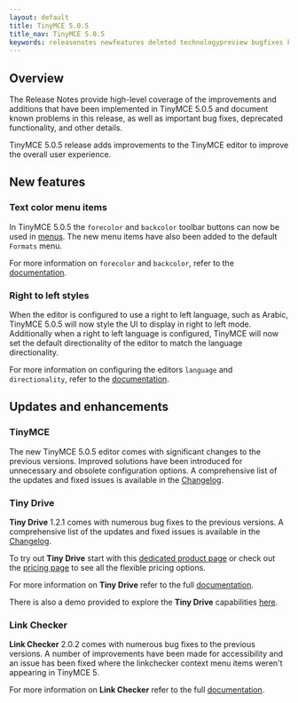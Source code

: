 ```yaml
---
layout: default
title: TinyMCE 5.0.5
title_nav: TinyMCE 5.0.5
keywords: releasenotes newfeatures deleted technologypreview bugfixes knownissues
---
```


## Overview

The Release Notes provide high-level coverage of the improvements and additions that have been implemented in TinyMCE 5.0.5 and document known problems in this release, as well as important bug fixes, deprecated functionality, and other details.

TinyMCE 5.0.5 release adds improvements to the TinyMCE editor to improve the overall user experience.

## New features

### Text color menu items

In TinyMCE 5.0.5 the `forecolor` and `backcolor` toolbar buttons can now be used in [menus]({{site.baseurl}}/configure/editor-appearance/#menu). The new menu items have also been added to the default `Formats` menu.

For more information on `forecolor` and `backcolor`, refer to the [documentation]({{site.baseurl}}/configure/content-appearance/#text_color).

### Right to left styles

When the editor is configured to use a right to left language, such as Arabic, TinyMCE 5.0.5 will now style the UI to display in right to left mode. Additionally when a right to left language is configured, TinyMCE will now set the default directionality of the editor to match the language directionality.

For more information on configuring the editors `language` and `directionality`, refer to the [documentation]({{site.baseurl}}/configure/localization/).

## Updates and enhancements

### TinyMCE

The new TinyMCE 5.0.5 editor comes with significant changes to the previous versions. Improved solutions have been introduced for unnecessary and obsolete configuration options. A comprehensive list of the updates and fixed issues is available in the [Changelog]({{site.baseurl}}/changelog/#version505may92019).

### Tiny Drive

**Tiny Drive** 1.2.1 comes with numerous bug fixes to the previous versions. A comprehensive list of the updates and fixed issues is available in the [Changelog]({{site.baseurl}}/tinydrive/changelog/).

To try out **Tiny Drive** start with this [dedicated product page](https://www.tiny.cloud/drive/) or check out the [pricing page](https://www.tiny.cloud/pricing) to see all the flexible pricing options.

For more information on **Tiny Drive** refer to the full [documentation]({{site.baseurl}}/tinydrive/).

There is also a demo provided to explore the **Tiny Drive** capabilities [here]({{site.baseurl}}/tinydrive/introduction/demo/).

### Link Checker

**Link Checker** 2.0.2 comes with numerous bug fixes to the previous versions. A number of improvements have been made for accessibility and an issue has been fixed where the linkchecker context menu items weren't appearing in TinyMCE 5.

For more information on **Link Checker** refer to the full [documentation]({{site.baseurl}}/plugins/linkchecker/).
